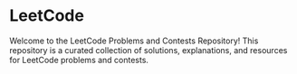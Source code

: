 # LeetCode
Welcome to the LeetCode Problems and Contests Repository! This repository is a curated collection of solutions, explanations, and resources for LeetCode problems and contests.
